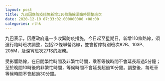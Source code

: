 ```yaml
---
layout: post
title: 九巴因應防疫措施新增110條路線須臨時調整班次
date: 2020-12-10 07:33:02.000000000 +08:00
categories: rthk
---
```


九巴表示，因應政府進一步收緊防疫措施，今日起至星期日，新增110條路線，須進行臨時班次調整，包括22條聯營路線，並會暫停特別班次82B、103P、205M，及深宵班次271S的服務。

受影響路線，在日間繁忙時間及非繁忙時間，乘客等候時間不會延長超過5分鐘；至於晚間10時後的非繁忙時間，等候時間不會延長超過10分鐘。調整後，每班車等候時間不會超過30分鐘。
